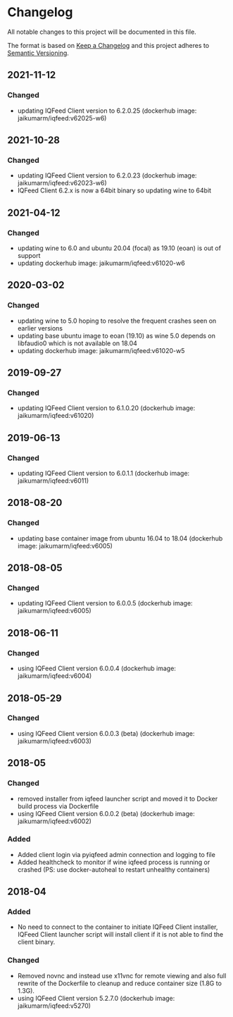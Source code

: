 # Changelog
All notable changes to this project will be documented in this file.

The format is based on [Keep a Changelog](http://keepachangelog.com/en/1.0.0/)
and this project adheres to [Semantic Versioning](http://semver.org/spec/v2.0.0.html).

## 2021-11-12
### Changed
- updating IQFeed Client version to 6.2.0.25 (dockerhub image: jaikumarm/iqfeed:v62025-w6)

## 2021-10-28
### Changed
- updating IQFeed Client version to 6.2.0.23 (dockerhub image: jaikumarm/iqfeed:v62023-w6)
- IQFeed Client 6.2.x is now a 64bit binary so updating wine to 64bit

## 2021-04-12
### Changed
- updating wine to 6.0 and ubuntu 20.04 (focal) as 19.10 (eoan) is out of support
- updating dockerhub image: jaikumarm/iqfeed:v61020-w6

## 2020-03-02
### Changed
- updating wine to 5.0 hoping to resolve the frequent crashes seen on earlier versions
- updating base ubuntu image to eoan (19.10) as wine 5.0 depends on libfaudio0 which is not available on 18.04
- updating dockerhub image: jaikumarm/iqfeed:v61020-w5

## 2019-09-27
### Changed
- updating IQFeed Client version to 6.1.0.20 (dockerhub image: jaikumarm/iqfeed:v61020)

## 2019-06-13
### Changed
- updating IQFeed Client version to 6.0.1.1 (dockerhub image: jaikumarm/iqfeed:v6011)

## 2018-08-20
### Changed
- updating base container image from ubuntu 16.04 to 18.04 (dockerhub image: jaikumarm/iqfeed:v6005)

## 2018-08-05
### Changed
- updating IQFeed Client version to 6.0.0.5 (dockerhub image: jaikumarm/iqfeed:v6005)

## 2018-06-11
### Changed
- using IQFeed Client version 6.0.0.4 (dockerhub image: jaikumarm/iqfeed:v6004)

## 2018-05-29
### Changed
- using IQFeed Client version 6.0.0.3 (beta) (dockerhub image: jaikumarm/iqfeed:v6003)

## 2018-05
### Changed
- removed installer from iqfeed launcher script and moved it to Docker build process via Dockerfile
- using IQFeed Client version 6.0.0.2 (beta) (dockerhub image: jaikumarm/iqfeed:v6002)

### Added
- Added client login via pyiqfeed admin connection and logging to file
- Added healthcheck to monitor if wine iqfeed process is running or crashed (PS: use docker-autoheal to restart unhealthy containers)

## 2018-04
### Added
- No need to connect to the container to initiate IQFeed Client installer, IQFeed Client launcher script will install client if it is not able to find the client binary.

### Changed
- Removed novnc and instead use x11vnc for remote viewing and also full rewrite of the Dockerfile to cleanup and reduce container size (1.8G to 1.3G).
- using IQFeed Client version 5.2.7.0 (dockerhub image: jaikumarm/iqfeed:v5270)
